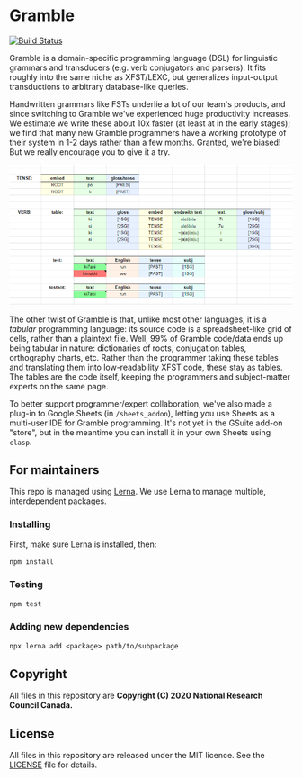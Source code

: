 Gramble
=======

[![Build Status](https://travis-ci.org/littell/gramble_ts.svg?branch=master)](https://travis-ci.org/littell/gramble_ts)

Gramble is a domain-specific programming language (DSL) for linguistic grammars and transducers (e.g. verb conjugators and parsers).  It fits roughly into the same niche as XFST/LEXC, but generalizes input-output transductions to arbitrary database-like queries.  

Handwritten grammars like FSTs underlie a lot of our team's products, and since switching to Gramble we've experienced huge productivity increases.  We estimate we write these about 10x faster (at least at in the early stages); we find that many new Gramble programmers have a working prototype of their system in 1-2 days rather than a few months.  Granted, we're biased!  But we really encourage you to give it a try.

![alt text](images/gramble3.png)

The other twist of Gramble is that, unlike most other languages, it is a *tabular* programming language: its source code is a spreadsheet-like grid of cells, rather than a plaintext file.  Well, 99% of Gramble code/data ends up being tabular in nature: dictionaries of roots, conjugation tables, orthography charts, etc.  Rather than the programmer taking these tables and translating them into low-readability XFST code, these stay as tables.  The tables are the code itself, keeping the programmers and subject-matter experts on the same page.

To better support programmer/expert collaboration, we've also made a plug-in to Google Sheets (in `/sheets_addon`), letting you use Sheets as a multi-user IDE for Gramble programming.  It's not yet in the GSuite add-on "store", but in the meantime you can install it in your own Sheets using `clasp`.

For maintainers
---------------

This repo is managed using [Lerna]. We use Lerna to manage multiple,
interdependent packages.

[Lerna]: https://lerna.js.org/

### Installing

First, make sure Lerna is installed, then:

    npm install

### Testing

    npm test

### Adding new dependencies

    npx lerna add <package> path/to/subpackage

Copyright
---------

All files in this repository are **Copyright (C) 2020 National Research Council Canada.**

License
-------

All files in this repository are released under the MIT licence. See the [LICENSE](LICENSE) file for details.
